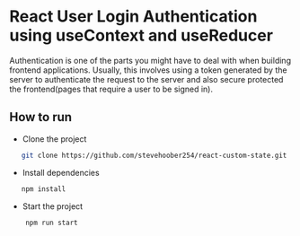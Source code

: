 # React User Login Authentication using useContext and useReducer

Authentication is one of the parts you might have to deal with when building frontend applications. Usually, this involves using a token generated by the server to authenticate the request to the server and also secure protected the frontend(pages that require a user to be signed in).

## How to run

* Clone the project

````bash
   git clone https://github.com/stevehoober254/react-custom-state.git
````

* Install dependencies

````bash
   npm install
````

* Start the project

````bash
    npm run start
````

